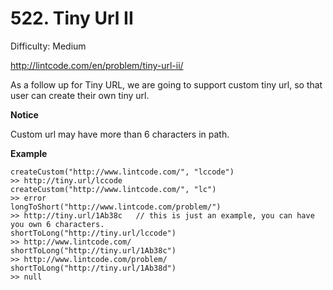# 522. Tiny Url II

Difficulty: Medium

http://lintcode.com/en/problem/tiny-url-ii/

As a follow up for Tiny URL, we are going to support custom tiny url, so that user can create their own tiny url.

**Notice**  

Custom url may have more than 6 characters in path.

**Example**  
``` 
createCustom("http://www.lintcode.com/", "lccode")
>> http://tiny.url/lccode
createCustom("http://www.lintcode.com/", "lc")
>> error
longToShort("http://www.lintcode.com/problem/")
>> http://tiny.url/1Ab38c   // this is just an example, you can have you own 6 characters.
shortToLong("http://tiny.url/lccode")
>> http://www.lintcode.com/
shortToLong("http://tiny.url/1Ab38c")
>> http://www.lintcode.com/problem/
shortToLong("http://tiny.url/1Ab38d")
>> null
```
